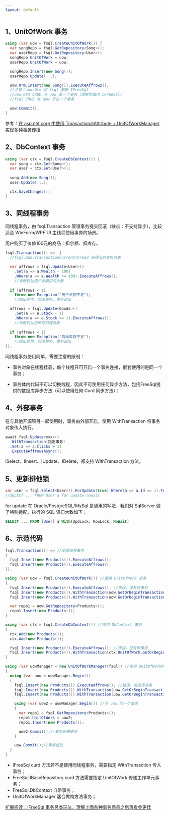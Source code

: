 ```yaml
---
layout: default
---
```


## 1、UnitOfWork 事务

```csharp
using (var uow = fsql.CreateUnitOfWork()) {
  var songRepo = fsql.GetRepository<Song>();
  var userRepo = fsql.GetRepository<User>() 
  songRepo.UnitOfWork = uow;
  userRepo.UnitOfWork = uow;

  songRepo.Insert(new Song());
  userRepo.Update(...);

  uow.Orm.Insert(new Song()).ExecuteAffrows();
  //注意：uow.Orm 和 fsql 都是 IFreeSql
  //uow.Orm CRUD 与 uow 是一个事务（理解为临时 IFreeSql）
  //fsql CRUD 与 uow 不在一个事务

  uow.Commit();
}
```

参考：[在 asp.net core 中使用 TransactionalAttribute + UnitOfWorkManager 实现多种事务传播](https://github.com/dotnetcore/FreeSql/issues/289)

## 2、DbContext 事务

```csharp
using (var ctx = fsql.CreateDbContext()) {
  var song = ctx.Set<Song>();
  var user = ctx.Set<User>();
  
  song.Add(new Song());
  user.Update(...);

  ctx.SaveChanges();
}
```

## 3、同线程事务

同线程事务，由 fsql.Transaction 管理事务提交回滚（缺点：不支持异步），比较适合 WinForm/WPF UI 主线程使用事务的场景。

用户购买了价值100元的商品：扣余额、扣库存。

```csharp
fsql.Transaction(() =>  {
  //fsql.Ado.TransactionCurrentThread 获得当前事务对象

  var affrows = fsql.Update<User>()
    .Set(a => a.Wealth - 100)
    .Where(a => a.Wealth >= 100).ExecuteAffrows();
    //判断别让用户余额扣成负数
    
  if (affrows < 1)
    throw new Exception("用户余额不足");
    //抛出异常，回滚事务，事务退出

  affrows = fsql.Update<Goods>()
    .Set(a => a.Stock - 1)
    .Where(a => a.Stock >= 1).ExecuteAffrows();
    //判断别让用库存扣成负数
    
  if (affrows < 1)
    throw new Exception("商品库存不足");
    //抛出异常，回滚事务，事务退出
});
```

同线程事务使用简单，需要注意的限制：

- 事务对象在线程挂载，每个线程只可开启一个事务连接，嵌套使用的是同一个事务；

- 事务体内代码不可以切换线程，因此不可使用任何异步方法，包括FreeSql提供的数据库异步方法（可以使用任何 Curd 同步方法）；

## 4、外部事务

在与其他开源项目一起使用时，事务由外部开启，使用 WithTransaction 将事务对象传入执行。

```csharp
await fsql.Update<xxx>()
  .WithTransaction(指定事务)
  .Set(a => a.Clicks + 1)
  .ExecuteAffrowsAsync();
```

ISelect、IInsert、IUpdate、IDelete，都支持 WithTransaction 方法。

## 5、更新排他锁

```csharp
var user = fsql.Select<User>().ForUpdate(true).Where(a => a.Id == 1).ToOne();
//SELECT ... FROM User a for update nowait
```

for update 在 Oracle/PostgreSQL/MySql 是通用的写法，我们对 SqlServer 做了特别适配，执行的 SQL 语句大致如下：

```sql
SELECT ... FROM [User] a With(UpdLock, RowLock, NoWait)
```

## 6、示范代码

```csharp
fsql.Transaction(() => //全局线程事务
{
  fsql.Insert(new Products()).ExecuteAffrows();
  fsql.Insert(new Products()).ExecuteAffrows();
});

using (var uow = fsql.CreateUnitOfWork()) //使用 UnitOfWork 事务
{
  fsql.Insert(new Products()).ExecuteAffrows(); //错误，没有传事务
  fsql.Insert(new Products()).WithTransaction(uow.GetOrBeginTransaction()).ExecuteAffrows();
  fsql.Insert(new Products()).WithTransaction(uow.GetOrBeginTransaction()).ExecuteAffrows();

  var repo1 = uow.GetRepository<Products>();
  repo1.Insert(new Products());
}

using (var ctx = fsql.CreateDbContext()) //使用 DbContext 事务
{
  ctx.Add(new Products());
  ctx.Add(new Products());

  fsql.Insert(new Products()).ExecuteAffrows(); //错误，没有传事务
  fsql.Insert(new Products()).WithTransaction(ctx.UnitOfWork.GetOrBeginTransaction()).ExecuteAffrows(); //正常
}

using (var uowManager = new UnitOfWorkManager(fsql)) //使用 UnitOfWorkManager 管理类事务
{
  using (var uow = uowManager.Begin())
  {
    fsql.Insert(new Products()).ExecuteAffrows(); //错误，没有传事务
    fsql.Insert(new Products()).WithTransaction(uow.GetOrBeginTransaction()).ExecuteAffrows();
    fsql.Insert(new Products()).WithTransaction(uow.GetOrBeginTransaction()).ExecuteAffrows();

    using (var uow2 = uowManager.Begin()) //与 uow 同一个事务
    {
      var repo1 = fsql.GetRepository<Products>();
      repo1.UnitOfWork = uow2;
      repo1.Insert(new Products());

      uow2.Commit();//事务还未提交
    }

    uow.Commit();//事务提交
  }
}
```

- IFreeSql curd 方法若不是使用同线程事务，需要指定 WithTransaction 传入事务；
- FreeSql.IBaseRepository curd 方法需要指定 UnitOfWork 传递工作单元事务；
- FreeSql.DbContext 自带事务；
- UnitOfWorkManager 适合做跨方法事务；

[扩展阅读：IFreeSql 事务另类玩法，理解上面各种事务场景之后再看会更佳](https://github.com/dotnetcore/FreeSql/issues/322)
